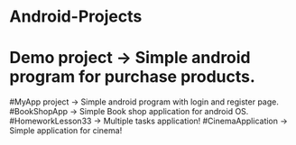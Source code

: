 # Android-Projects
# Demo project -> Simple android program for purchase products.
#MyApp project -> Simple android program with login and register page.
#BookShopApp -> Simple Book shop application for android OS.
#HomeworkLesson33 -> Multiple tasks application!
#CinemaApplication -> Simple application for cinema!
